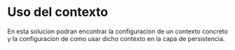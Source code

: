 # Uso del contexto

En esta solucion podran encontrar la configuracion de un contexto concreto y la configuracion de como usar dicho contexto en la capa de persistencia.
